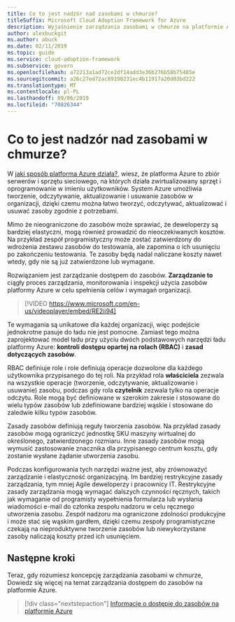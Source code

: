 ```yaml
---
title: Co to jest nadzór nad zasobami w chmurze?
titleSuffix: Microsoft Cloud Adoption Framework for Azure
description: Wyjaśnienie zarządzania zasobami w chmurze na platformie Azure
author: alexbuckgit
ms.author: abuck
ms.date: 02/11/2019
ms.topic: guide
ms.service: cloud-adoption-framework
ms.subservice: govern
ms.openlocfilehash: a72213a1ad72ce2df14add3e36b276b58b75485e
ms.sourcegitcommit: a26c27ed72ac89198231ec4b11917a20d03bd222
ms.translationtype: MT
ms.contentlocale: pl-PL
ms.lasthandoff: 09/06/2019
ms.locfileid: "70826344"
---
```

<!-- markdownlint-disable MD026 -->

# <a name="what-is-cloud-resource-governance"></a>Co to jest nadzór nad zasobami w chmurze?

W [jaki sposób platforma Azure działa?](../../getting-started/what-is-azure.md), wiesz, że platforma Azure to zbiór serwerów i sprzętu sieciowego, na których działa zwirtualizowany sprzęt i oprogramowanie w imieniu użytkowników. System Azure umożliwia tworzenie, odczytywanie, aktualizowanie i usuwanie zasobów w organizacji, dzięki czemu można łatwo tworzyć, odczytywać, aktualizować i usuwać zasoby zgodnie z potrzebami.

Mimo że nieograniczone do zasobów może sprawiać, że deweloperzy są bardziej elastyczni, mogą również prowadzić do nieoczekiwanych kosztów. Na przykład zespół programistyczny może zostać zatwierdzony do wdrożenia zestawu zasobów do testowania, ale zapomina o ich usunięciu po zakończeniu testowania. Te zasoby będą nadal naliczane koszty nawet wtedy, gdy nie są już zatwierdzone lub wymagane.

Rozwiązaniem jest zarządzanie dostępem do zasobów. **Zarządzanie to** ciągły proces zarządzania, monitorowania i inspekcji użycia zasobów platformy Azure w celu spełnienia celów i wymagań organizacji.

<!-- markdownlint-disable MD034 -->

> [!VIDEO https://www.microsoft.com/en-us/videoplayer/embed/RE2ii94]

<!-- markdownlint-enable MD034 -->

Te wymagania są unikatowe dla każdej organizacji, więc podejście jednokrotne pasuje do ładu nie jest pomocne. Zamiast tego można zaprojektować model ładu przy użyciu dwóch podstawowych narzędzi ładu platformy Azure: **kontroli dostępu opartej na rolach (RBAC)** i **zasad dotyczących zasobów**.

RBAC definiuje role i role definiują operacje dozwolone dla każdego użytkownika przypisanego do tej roli. Na przykład rola **właściciela** zezwala na wszystkie operacje (tworzenie, odczytywanie, aktualizowanie i usuwanie) zasobu, podczas gdy rola **czytelnik** zezwala tylko na operacje odczytu. Role mogą być definiowane w szerokim zakresie i stosowane do wielu typów zasobów lub zdefiniowane bardziej wąskie i stosowane do zaledwie kilku typów zasobów.

Zasady zasobów definiują reguły tworzenia zasobów. Na przykład zasady zasobów mogą ograniczyć jednostkę SKU maszyny wirtualnej do określonego, zatwierdzonego rozmiaru. Inne zasady zasobów mogą wymusić zastosowanie znacznika dla przypisanego centrum kosztu, gdy zostanie wysłane żądanie utworzenia zasobu.

Podczas konfigurowania tych narzędzi ważne jest, aby zrównoważyć zarządzanie i elastyczność organizacyjną. Im bardziej restrykcyjne zasady zarządzania, tym mniej Agile deweloperzy i pracownicy IT. Restrykcyjne zasady zarządzania mogą wymagać dalszych czynności ręcznych, takich jak wymaganie od programisty wypełnienia formularza lub wysłania wiadomości e-mail do członka zespołu nadzoru w celu ręcznego utworzenia zasobu. Zespół nadzoru ma ograniczone zdolności produkcyjne i może stać się wąskim gardłem, dzięki czemu zespoły programistyczne czekają na nieproduktywne tworzenie zasobów lub niewykorzystane zasoby naliczają koszty przed ich usunięciem.

## <a name="next-steps"></a>Następne kroki

Teraz, gdy rozumiesz koncepcję zarządzania zasobami w chmurze, Dowiedz się więcej na temat zarządzania dostępem do zasobów na platformie Azure.

> [!div class="nextstepaction"]
> [Informacje o dostępie do zasobów na platformie Azure](./azure-resource-access.md)
